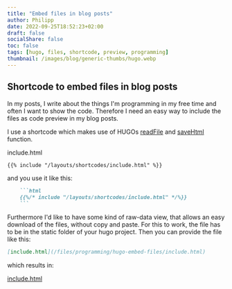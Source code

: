 ```yaml
---
title: "Embed files in blog posts"
author: Philipp
date: 2022-09-25T18:52:23+02:00
draft: false
socialShare: false
toc: false
tags: [hugo, files, shortcode, preview, programming]
thumbnail: /images/blog/generic-thumbs/hugo.webp
---
```


## Shortcode to embed files in blog posts

In my posts, I write about the things I'm programming in my free time and often I want to show the code.
Therefore I need an easy way to include the files as code preview in my blog posts.

I use a shortcode which makes use of HUGOs [readFile](https://gohugo.io/functions/readfile/) and [saveHtml](https://gohugo.io/functions/safehtml/) function.

include.html
```html
{{% include "/layouts/shortcodes/include.html" %}}
```

and you use it like this:

```markdown
    ```html
    {{%/* include "/layouts/shortcodes/include.html" */%}}
    ```
```

Furthermore I'd like to have some kind of raw-data view, that allows an easy download of the files, without copy and paste.
For this to work, the file has to be in the static folder of your hugo project.
Then you can provide the file like this:

```markdown
[include.html](/files/programming/hugo-embed-files/include.html)
```

which results in:

[include.html](/files/programming/hugo-embed-files/include.html)
